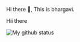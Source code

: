 Hi there 👋, This is bhargavi. 

<div style="background-img: url("github1.jpeg"); width: 100%; height: 200px; text-align: centre">
  Hii there
</div>

<!--
**Bhargavi-hash/Bhargavi-hash** is a ✨ _special_ ✨ repository because its `README.md` (this file) appears on your GitHub profile.

Here are some ideas to get you started:

- 🔭 I’m currently working on ...
- 🌱 I’m currently learning ...
- 👯 I’m looking to collaborate on ...
- 🤔 I’m looking for help with ...
- 💬 Ask me about ...
- 📫 How to reach me: ...
- 😄 Pronouns: ...
- ⚡ Fun fact: ...
-->

![My github status](https://github-readme-stats.vercel.app/api?username=Bhargavi-hash&show_icons=true&include_all_commits=true)

